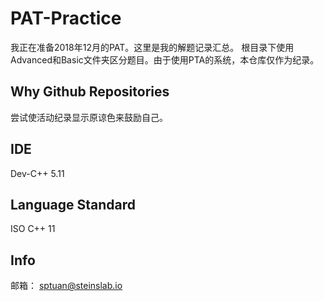 # PAT-Practice
我正在准备2018年12月的PAT。这里是我的解题记录汇总。
根目录下使用Advanced和Basic文件夹区分题目。由于使用PTA的系统，本仓库仅作为纪录。

## Why Github Repositories
尝试使活动纪录显示原谅色来鼓励自己。

## IDE
Dev-C++ 5.11

## Language Standard
ISO C++ 11

## Info
邮箱： sptuan@steinslab.io
